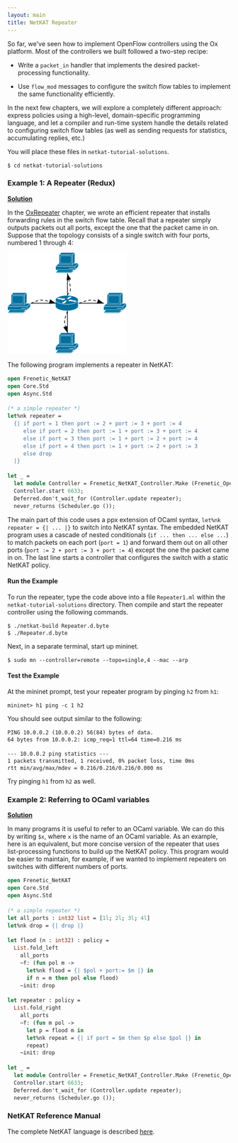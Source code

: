 ```yaml
---
layout: main
title: NetKAT Repeater
---
```


So far, we've seen how to implement OpenFlow controllers using the Ox
platform. Most of the controllers we built followed a two-step recipe:

* Write a `packet_in` handler that implements the desired
  packet-processing functionality.

* Use `flow_mod` messages to configure the switch flow tables to
  implement the same functionality efficiently.

In the next few chapters, we will explore a completely different
approach: express policies using a high-level, domain-specific
programming language, and let a compiler and run-time system handle
the details related to configuring switch flow tables (as well as
sending requests for statistics, accumulating replies, etc.)

You will place these files in `netkat-tutorial-solutions`.

~~~
$ cd netkat-tutorial-solutions
~~~

### Example 1: A Repeater (Redux)

**[Solution](https://github.com/frenetic-lang/tutorials/blob/master/netkat-tutorial-solutions/Repeater.ml)**

In the [OxRepeater](../OxRepeater) chapter, we wrote an efficient
repeater that installs forwarding rules in the switch flow table.
Recall that a repeater simply outputs packets out all ports, except
the one that the packet came in on. Suppose that the topology consists
of a single switch with four ports, numbered 1 through 4:

![Repeater](../images/repeater.png)

The following program implements a repeater in NetKAT:

~~~ ocaml
open Frenetic_NetKAT
open Core.Std
open Async.Std

(* a simple repeater *)
let%nk repeater =
  {| if port = 1 then port := 2 + port := 3 + port := 4
     else if port = 2 then port := 1 + port := 3 + port := 4
     else if port = 3 then port := 1 + port := 2 + port := 4
     else if port = 4 then port := 1 + port := 2 + port := 3
     else drop
  |}

let _ =
  let module Controller = Frenetic_NetKAT_Controller.Make (Frenetic_OpenFlow0x01_Plugin) in
  Controller.start 6633;
  Deferred.don't_wait_for (Controller.update repeater);
  never_returns (Scheduler.go ());

~~~

The main part of this code uses a ppx extension of OCaml syntax,
<code>let%nk repeater = {| ... |}</code> to switch into NetKAT syntax.
The embedded NetKAT program uses a cascade of nested conditionals
(<code>if ... then ... else ...</code>) to match packets on each port
(<code>port = 1</code>) and forward them out on all other ports
(<code>port := 2 + port := 3 + port := 4</code>) except the one the
packet came in on. The last line starts a controller that configures
the switch with a static NetKAT policy.

#### Run the Example

To run the repeater, type the code above into a file
<code>Repeater1.ml</code> within the
<code>netkat-tutorial-solutions</code> directory. Then compile and
start the repeater controller using the following commands.

~~~
$ ./netkat-build Repeater.d.byte
$ ./Repeater.d.byte
~~~

Next, in a separate terminal, start up mininet.

~~~
$ sudo mn --controller=remote --topo=single,4 --mac --arp
~~~

#### Test the Example

At the mininet prompt, test your repeater program by pinging <code>h2</code> 
from <code>h1</code>:

~~~
mininet> h1 ping -c 1 h2
~~~

You should see output similar to the following:

~~~
PING 10.0.0.2 (10.0.0.2) 56(84) bytes of data.
64 bytes from 10.0.0.2: icmp_req=1 ttl=64 time=0.216 ms

--- 10.0.0.2 ping statistics ---
1 packets transmitted, 1 received, 0% packet loss, time 0ms
rtt min/avg/max/mdev = 0.216/0.216/0.216/0.000 ms
~~~

Try pinging <code>h1</code> from <code>h2</code> as well.

### Example 2: Referring to OCaml variables

**[Solution](https://github.com/frenetic-lang/tutorials/blob/master/netkat-tutorial-solutions/Repeater2.ml)**

In many programs it is useful to refer to an OCaml variable. We can do
this by writing `$x`, where `x` is the name of an OCaml variable. As
an example, here is an equivalent, but more concise version of the
repeater that uses list-processing functions to build up the NetKAT
policy. This program would be easier to maintain, for example, if we
wanted to implement repeaters on switches with different numbers of
ports.

~~~ ocaml
open Frenetic_NetKAT
open Core.Std
open Async.Std

(* a simple repeater *)
let all_ports : int32 list = [1l; 2l; 3l; 4l]
let%nk drop = {| drop |}

let flood (n : int32) : policy =
  List.fold_left
    all_ports
    ~f: (fun pol m ->
      let%nk flood = {| $pol + port:= $m |} in
      if n = m then pol else flood)
    ~init: drop

let repeater : policy =
  List.fold_right
    all_ports 
    ~f: (fun m pol ->
      let p = flood m in
      let%nk repeat = {| if port = $m then $p else $pol |} in
      repeat)
    ~init: drop

let _ =
  let module Controller = Frenetic_NetKAT_Controller.Make (Frenetic_OpenFlow0x01_Plugin) in
  Controller.start 6633;
  Deferred.don't_wait_for (Controller.update repeater);
  never_returns (Scheduler.go ());

~~~

### NetKAT Reference Manual

The complete NetKAT language is described [here](../NetKATManual).
